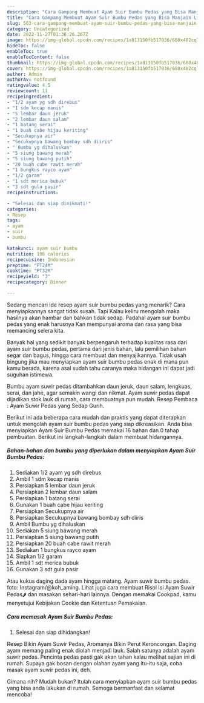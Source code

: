 ```yaml
---
description: "Cara Gampang Membuat Ayam Suir Bumbu Pedas yang Bisa Manjain Lidah, Buat Buka Puasa Lezat Sekali"
title: "Cara Gampang Membuat Ayam Suir Bumbu Pedas yang Bisa Manjain Lidah, Buat Buka Puasa Lezat Sekali"
slug: 563-cara-gampang-membuat-ayam-suir-bumbu-pedas-yang-bisa-manjain-lidah-buat-buka-puasa-lezat-sekali
category: Uncategorized
date: 2022-11-27T01:36:26.267Z
image: https://img-global.cpcdn.com/recipes/1a813150fb517036/680x482cq70/ayam-suir-bumbu-pedas-foto-resep-utama.jpg
hideToc: false
enableToc: true
enableTocContent: false
thumbnail: https://img-global.cpcdn.com/recipes/1a813150fb517036/680x482cq70/ayam-suir-bumbu-pedas-foto-resep-utama.jpg
cover: https://img-global.cpcdn.com/recipes/1a813150fb517036/680x482cq70/ayam-suir-bumbu-pedas-foto-resep-utama.jpg
author: Admin
authorAv: notfound
ratingvalue: 4.5
reviewcount: 11
recipeingredient:
- "1/2 ayam yg sdh direbus"
- "1 sdm kecap manis"
- "5 lembar daun jeruk"
- "2 lembar daun salam"
- "1 batang serai"
- "1 buah cabe hijau keriting"
- "Secukupnya air"
- "Secukupnya bawang bombay sdh diiris"
- " Bumbu yg dihaluskan"
- "5 siung bawang merah"
- "5 siung bawang putih"
- "20 buah cabe rawit merah"
- "1 bungkus rayco ayam"
- "1/2 garam"
- "1 sdt merica bubuk"
- "3 sdt gula pasir"
recipeinstructions:

- "Selesai dan siap dinikmati!"
categories:
- Resep
tags:
- ayam
- suir
- bumbu

katakunci: ayam suir bumbu 
nutrition: 196 calories
recipecuisine: Indonesian
preptime: "PT24M"
cooktime: "PT32M"
recipeyield: "3"
recipecategory: Dinner

---
```



Sedang mencari ide resep ayam suir bumbu pedas yang menarik? Cara menyiapkannya sangat tidak susah. Tapi Kalau keliru mengolah maka hasilnya akan hambar dan bahkan tidak sedap. Padahal ayam suir bumbu pedas yang enak harusnya Kan mempunyai aroma dan rasa yang bisa memancing selera kita.


Banyak hal yang sedikit banyak berpengaruh terhadap kualitas rasa dari ayam suir bumbu pedas, pertama dari jenis bahan, lalu pemilihan bahan segar dan bagus, hingga cara membuat dan menyajikannya. Tidak usah bingung jika mau menyiapkan ayam suir bumbu pedas enak di mana pun kamu berada, karena asal sudah tahu caranya maka hidangan ini dapat jadi suguhan istimewa.

Bumbu ayam suwir pedas ditambahkan daun jeruk, daun salam, lengkuas, serai, dan jahe, agar semakin wangi dan nikmat. Ayam suwir pedas dapat dijadikan stok lauk di rumah, cara membuatnya pun mudah. Resep Pembaca : Ayam Suwir Pedas yang Sedap Gurih.


Berikut ini ada beberapa cara mudah dan praktis yang dapat diterapkan untuk mengolah ayam suir bumbu pedas yang siap dikreasikan. Anda bisa menyiapkan Ayam Suir Bumbu Pedas memakai 16 bahan dan 0 tahap pembuatan. Berikut ini langkah-langkah dalam membuat hidangannya.

<!--inarticleads1-->

##### Bahan-bahan dan bumbu yang diperlukan dalam menyiapkan Ayam Suir Bumbu Pedas:

1. Sediakan 1/2 ayam yg sdh direbus
1. Ambil 1 sdm kecap manis
1. Persiapkan 5 lembar daun jeruk
1. Persiapkan 2 lembar daun salam
1. Persiapkan 1 batang serai
1. Gunakan 1 buah cabe hijau keriting
1. Persiapkan Secukupnya air
1. Persiapkan Secukupnya bawang bombay sdh diiris
1. Ambil  Bumbu yg dihaluskan
1. Sediakan 5 siung bawang merah
1. Persiapkan 5 siung bawang putih
1. Persiapkan 20 buah cabe rawit merah
1. Sediakan 1 bungkus rayco ayam
1. Siapkan 1/2 garam
1. Ambil 1 sdt merica bubuk
1. Gunakan 3 sdt gula pasir


Atau kukus daging dada ayam hingga matang. Ayam suwir bumbu pedas. foto: Instagram/@koh_aming. Lihat juga cara membuat Risol Isi Ayam Suwir Pedas🌶️ dan masakan sehari-hari lainnya. Dengan memakai Cookpad, kamu menyetujui Kebijakan Cookie dan Ketentuan Pemakaian. 

<!--inarticleads2-->

##### Cara memasak Ayam Suir Bumbu Pedas:


1. Selesai dan siap dihidangkan!

Resep Bikin Ayam Suwir Pedas, Aromanya Bikin Perut Keroncongan. Daging ayam memang paling enak diolah menjadi lauk. Salah satunya adalah ayam suwir pedas. Pencinta pedas pasti gak akan tahan kalau melihat sajian ini di rumah. Supaya gak bosan dengan olahan ayam yang itu-itu saja, coba masak ayam suwir pedas ini, deh. 

Gimana nih? Mudah bukan? Itulah cara menyiapkan ayam suir bumbu pedas yang bisa anda lakukan di rumah. Semoga bermanfaat dan selamat mencoba!
